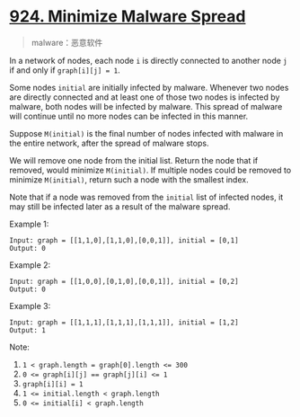 # [924. Minimize Malware Spread](https://leetcode.com/problems/minimize-malware-spread/)

> malware：恶意软件

In a network of nodes, each node `i` is directly connected to another node `j` if and only if `graph[i][j] = 1`.

Some nodes `initial` are initially infected by malware.  Whenever two nodes are directly connected and at least one of those two nodes is infected by malware, both nodes will be infected by malware.  This spread of malware will continue until no more nodes can be infected in this manner.

Suppose `M(initial)` is the final number of nodes infected with malware in the entire network, after the spread of malware stops.

We will remove one node from the initial list.  Return the node that if removed, would minimize `M(initial)`.  If multiple nodes could be removed to minimize `M(initial)`, return such a node with the smallest index.

Note that if a node was removed from the `initial` list of infected nodes, it may still be infected later as a result of the malware spread.

Example 1:

```text
Input: graph = [[1,1,0],[1,1,0],[0,0,1]], initial = [0,1]
Output: 0
```

Example 2:

```text
Input: graph = [[1,0,0],[0,1,0],[0,0,1]], initial = [0,2]
Output: 0
```

Example 3:

```text
Input: graph = [[1,1,1],[1,1,1],[1,1,1]], initial = [1,2]
Output: 1
```

Note:

1. `1 < graph.length = graph[0].length <= 300`
1. `0 <= graph[i][j] == graph[j][i] <= 1`
1. `graph[i][i] = 1`
1. `1 <= initial.length < graph.length`
1. `0 <= initial[i] < graph.length`